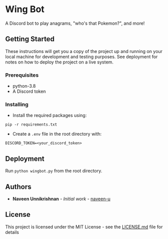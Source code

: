 # Wing Bot

A Discord bot to play anagrams, "who's that Pokemon?", and more!

## Getting Started

These instructions will get you a copy of the project up and running on your local machine for development and testing purposes. See deployment for notes on how to deploy the project on a live system.

### Prerequisites

- python-3.8
- A Discord token


### Installing

- Install the required packages using:

```
pip -r requirements.txt
```

- Create a `.env` file in the root directory with:
```
DISCORD_TOKEN=<your_discord_token>
``` 

## Deployment

Run `python wingbot.py` from the root directory. 

## Authors

* **Naveen Unnikrishnan** - *Initial work* - [naveen-u](https://github.com/naveen-u)


## License

This project is licensed under the MIT License - see the [LICENSE.md](LICENSE.md) file for details
